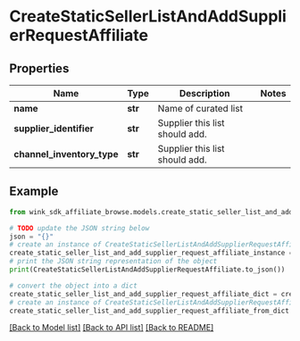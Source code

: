 # CreateStaticSellerListAndAddSupplierRequestAffiliate


## Properties

Name | Type | Description | Notes
------------ | ------------- | ------------- | -------------
**name** | **str** | Name of curated list | 
**supplier_identifier** | **str** | Supplier this list should add. | 
**channel_inventory_type** | **str** | Supplier this list should add. | 

## Example

```python
from wink_sdk_affiliate_browse.models.create_static_seller_list_and_add_supplier_request_affiliate import CreateStaticSellerListAndAddSupplierRequestAffiliate

# TODO update the JSON string below
json = "{}"
# create an instance of CreateStaticSellerListAndAddSupplierRequestAffiliate from a JSON string
create_static_seller_list_and_add_supplier_request_affiliate_instance = CreateStaticSellerListAndAddSupplierRequestAffiliate.from_json(json)
# print the JSON string representation of the object
print(CreateStaticSellerListAndAddSupplierRequestAffiliate.to_json())

# convert the object into a dict
create_static_seller_list_and_add_supplier_request_affiliate_dict = create_static_seller_list_and_add_supplier_request_affiliate_instance.to_dict()
# create an instance of CreateStaticSellerListAndAddSupplierRequestAffiliate from a dict
create_static_seller_list_and_add_supplier_request_affiliate_from_dict = CreateStaticSellerListAndAddSupplierRequestAffiliate.from_dict(create_static_seller_list_and_add_supplier_request_affiliate_dict)
```
[[Back to Model list]](../README.md#documentation-for-models) [[Back to API list]](../README.md#documentation-for-api-endpoints) [[Back to README]](../README.md)


